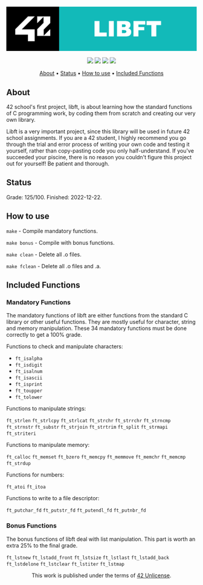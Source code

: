 <p align="center">
  <img src="https://github.com/jotavare/libft/blob/master/42_libft_banner.png">
</p>

<p align="center">
	<img src="https://img.shields.io/badge/status-done-success" />
	<img src="https://img.shields.io/badge/score-125%20%2F%20100-success" />
	<img src="https://img.shields.io/github/languages/top/jotavare/libft" />
	<img src="https://img.shields.io/github/last-commit/jotavare/libft" />
</p>

<p align="center">
	<a href="#about">About</a> •
	<a href="#status">Status</a> •
	<a href="#how-to-use">How to use</a> •
	<a href="#included-functions">Included Functions</a>
</p>

## About
42 school's first project, libft, is about learning how the standard functions of C programming work, by coding them from scratch and creating our very own library.

Libft is a very important project, since this library will be used in future 42 school assignments. If you are a 42 student, I highly recommend you go through the trial and error process of writing your own code and testing it yourself, rather than copy-pasting code you only half-understand. If you've succeeded your piscine, there is no reason you couldn't figure this project out for yourself! Be patient and thorough.

## Status
Grade: 125/100. Finished: 2022-12-22. 

## How to use
``make`` - Compile mandatory functions.

``make bonus`` - Compile with bonus functions.

``make clean`` - Delete all .o files.

``make fclean`` - Delete all .o files and .a.

## Included Functions

### Mandatory Functions
The mandatory functions of libft are either functions from the standard C library or other useful functions. They are mostly useful for character, string and memory manipulation. These 34 mandatory functions must be done correctly to get a 100% grade.

Functions to check and manipulate characters:

- ``ft_isalpha``
- ``ft_isdigit``
- ``ft_isalnum``
- ``ft_isascii``
- ``ft_isprint``
- ``ft_toupper``
- ``ft_tolower``

Functions to manipulate strings:

``ft_strlen``
``ft_strlcpy``
``ft_strlcat``
``ft_strchr``
``ft_strrchr``
``ft_strncmp``
``ft_strnstr``
``ft_substr``
``ft_strjoin``
``ft_strtrim``
``ft_split``
``ft_strmapi``
``ft_striteri``

Functions to manipulate memory:

``ft_calloc``
``ft_memset``
``ft_bzero``
``ft_memcpy``
``ft_memmove``
``ft_memchr``
``ft_memcmp``
``ft_strdup``

Functions for numbers:

``ft_atoi``
``ft_itoa``

Functions to write to a file descriptor:

``ft_putchar_fd``
``ft_putstr_fd``
``ft_putendl_fd``
``ft_putnbr_fd``

### Bonus Functions
The bonus functions of libft deal with list manipulation. This part is worth an extra 25% to the final grade.

``ft_lstnew``
``ft_lstadd_front``
``ft_lstsize``
``ft_lstlast``
``ft_lstadd_back``
``ft_lstdelone``
``ft_lstclear``
``ft_lstiter``
``ft_lstmap``

<p align="center">
This work is published under the terms of <a href="https://github.com/gcamerli/42unlicense">42 Unlicense</a>.
</p>
